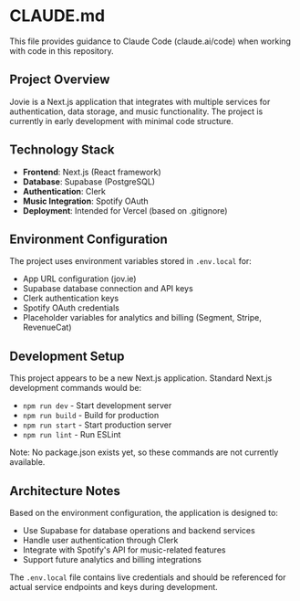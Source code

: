 # CLAUDE.md

This file provides guidance to Claude Code (claude.ai/code) when working with code in this repository.

## Project Overview

Jovie is a Next.js application that integrates with multiple services for authentication, data storage, and music functionality. The project is currently in early development with minimal code structure.

## Technology Stack

- **Frontend**: Next.js (React framework)
- **Database**: Supabase (PostgreSQL)
- **Authentication**: Clerk
- **Music Integration**: Spotify OAuth
- **Deployment**: Intended for Vercel (based on .gitignore)

## Environment Configuration

The project uses environment variables stored in `.env.local` for:

- App URL configuration (jov.ie)
- Supabase database connection and API keys
- Clerk authentication keys
- Spotify OAuth credentials
- Placeholder variables for analytics and billing (Segment, Stripe, RevenueCat)

## Development Setup

This project appears to be a new Next.js application. Standard Next.js development commands would be:

- `npm run dev` - Start development server
- `npm run build` - Build for production
- `npm run start` - Start production server
- `npm run lint` - Run ESLint

Note: No package.json exists yet, so these commands are not currently available.

## Architecture Notes

Based on the environment configuration, the application is designed to:

- Use Supabase for database operations and backend services
- Handle user authentication through Clerk
- Integrate with Spotify's API for music-related features
- Support future analytics and billing integrations

The `.env.local` file contains live credentials and should be referenced for actual service endpoints and keys during development.

